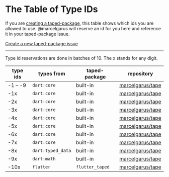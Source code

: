 # The Table of Type IDs

If you are [creating a taped-package](how_to_create_a_taped_package.md), this table shows which ids you are allowed to use.
@marcelgarus will reserve an id for you here and reference it in your taped-package issue.

[Create a new taped-package issue](https://github.com/marcelgarus/tape/issues/new?labels=taped-package&template=1-taped-package.md)

---

Type id reservations are done in batches of 10. The x stands for any digit.

| type ids | types from        | taped-package   | repository                                              |
| -------- | ----------------- | --------------- | ------------------------------------------------------- |
| -1 – -9  | `dart:core`       | built-in        | [marcelgarus/tape](https://github.com/marcelgarus/tape) |
| -1x      | `dart:core`       | built-in        | [marcelgarus/tape](https://github.com/marcelgarus/tape) |
| -2x      | `dart:core`       | built-in        | [marcelgarus/tape](https://github.com/marcelgarus/tape) |
| -3x      | `dart:core`       | built-in        | [marcelgarus/tape](https://github.com/marcelgarus/tape) |
| -4x      | `dart:core`       | built-in        | [marcelgarus/tape](https://github.com/marcelgarus/tape) |
| -5x      | `dart:core`       | built-in        | [marcelgarus/tape](https://github.com/marcelgarus/tape) |
| -6x      | `dart:core`       | built-in        | [marcelgarus/tape](https://github.com/marcelgarus/tape) |
| -7x      | `dart:core`       | built-in        | [marcelgarus/tape](https://github.com/marcelgarus/tape) |
| -8x      | `dart:typed_data` | built-in        | [marcelgarus/tape](https://github.com/marcelgarus/tape) |
| -9x      | `dart:math`       | built-in        | [marcelgarus/tape](https://github.com/marcelgarus/tape) |
| -10x     | `flutter`         | `flutter_taped` | [marcelgarus/tape](https://github.com/marcelgarus/tape) |
